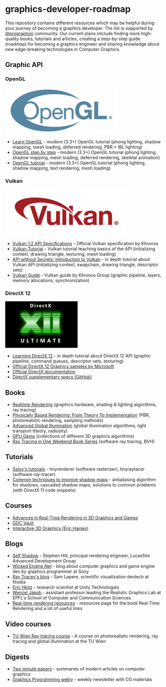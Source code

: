 # graphics-developer-roadmap

This repository contains different resources which may be helpful during your journey of becoming a graphics developer. The list is supported by [@prographon](https://github.com/prographon) community. Our current plans inlclude finding more high-quality books, tutorials and articles, creating a step-by-step guide (roadmap) for becoming a graphics engineer and sharing knowledge about new edge-breaking technologies in Computer Graphics.

## Graphic API

### OpenGL

<img src="images/opengl-logo.png" height="150">

- [Learn OpenGL](https://learnopengl.com/) - modern (3.3+) OpenGL tutorial (phong lighting, shadow mapping, mesh loading, deferred rendering, PBR + IBL lighting) 
- [OpenGL step by step](http://ogldev.atspace.co.uk/) - modern (3.3+) OpenGL tutorial (phong lighting, shadow mapping, mesh loading, deferred rendering, skeletal animation)
- [OpenGL tutorial](http://www.opengl-tutorial.org/) - modern (3.3+) OpenGL tutorial (phong lighting, shadow mapping, text rendering, mesh loading)

### Vulkan

<img src="images/vulkan-logo.png" height="150">

- [Vulkan 1.2 API Specifications](https://www.khronos.org/registry/vulkan/specs/1.2-extensions/html/index.html) - Official Vulkan specification by Khronos
- [Vulkan Tutorial](https://vulkan-tutorial.com/) - Vulkan tutorial teaching basics of the API (initializing context, drawing triangle, texturing, mesh loading)
- [API without Secrets: Introduction to Vulkan](https://software.intel.com/content/www/us/en/develop/articles/api-without-secrets-introduction-to-vulkan-preface.html) - in depth tutorial about Vulkan API (initializing context, swapchain, drawing triangle, descriptor sets) 
- [Vulkan Guide](https://github.com/KhronosGroup/Vulkan-Guide) - Vulkan guide by Khronos Group (graphic pipeline, layers, memory allocations, synchronization)

### DirectX 12

<img src="images/directx12-logo.png" height="150">

- [Learning DirectX 12](https://www.3dgep.com/learning-directx-12-1/) - in depth tutorial about DirectX 12 API (graphic pipeline, command queues, descriptor sets, texturing)
- [Official DirectX 12 Graphics samples by Microsoft](https://github.com/microsoft/DirectX-Graphics-Samples)
- [Official DirectX documentation](https://docs.microsoft.com/en-us/windows/win32/directx)
- [DirectX supplementary specs (GitHub)](https://microsoft.github.io/DirectX-Specs/)

## Books

- [Realtime Rendering](https://www.amazon.com/Real-Time-Rendering-Fourth-Tomas-Akenine-M%C3%B6ller/dp/1138627003) (graphics hardware, shading & lighting algorithms, ray tracing)
- [Physically Based Rendering: From Theory To Implementation](http://www.pbr-book.org/) (PBR, photorealistic rendering, sampling methods)
- [Advanced Global Illumination](https://www.amazon.com/Advanced-Global-Illumination-Philip-Dutre/dp/1568813074) (global illumination algorithms, light transport theory, radiosity)
- [GPU Gems](https://developer.nvidia.com/gpugems/gpugems/contributors) (collections of different 3D graphics algorithms)
- [Ray Tracing in One Weekend Book Series](https://github.com/RayTracing/raytracing.github.io) (software ray tracing, BVH)

## Tutorials
- [Ssloy's tutorials](https://github.com/ssloy/tinyrenderer/wiki) - tinyrenderer (software rasterizer), tinyraytacer (software ray-tracer)
- [Common techniques to improve shadow maps](https://docs.microsoft.com/en-us/windows/win32/dxtecharts/common-techniques-to-improve-shadow-depth-maps) - antialiasing algorithm for shadows, cascaded shadow maps, solutions to common problems (with DirectX 11 code snippets)

## Courses
- [Advances in Real-Time Rendering in 3D Graphics and Games](http://advances.realtimerendering.com/)
- [GDC Vault](https://www.gdcvault.com/)
- [Interactive 3D Graphics (Eric Haines)](https://www.udacity.com/course/interactive-3d-graphics--cs291)

## Blogs
- [Self Shadow](https://blog.selfshadow.com/) - Stephen Hill, principal rendering engineer, Lucasfilm Advanced Development Group
- [Wicked Engine Net](https://wickedengine.net/) - blog about computer graphics and game engine dev by graphics programmer at Sony
- [Ray Tracey's blog](http://raytracey.blogspot.com/) - Sam Lapere, scientific visualization devtech at Nvidia
- [Eric Heitz](https://eheitzresearch.wordpress.com/research/) - research scientist at Unity Technologies
- [Wenzel Jakob](http://rgl.epfl.ch/people/wjakob) - assistant professor leading the Realistic Graphics Lab at EPFL's School of Computer and Communication Sciences
- [Real-time rendering resources](https://www.realtimerendering.com/) - resources page for the book Real-Time Rendering and a lot of useful links

## Video courses
- [TU Wien Ray tracing course](https://www.youtube.com/playlist?list=PLujxSBD-JXgnGmsn7gEyN28P1DnRZG7qi) - A course on photorealistic rendering, ray tracing and global illumination at the TU Wien

## Digests
- [Two minute papers](https://www.youtube.com/channel/UCbfYPyITQ-7l4upoX8nvctg) - summaries of modern articles on computer graphics
- [Graphics Programming wekly](https://www.jendrikillner.com/tags/weekly/) - weekly newsletter with CG materials